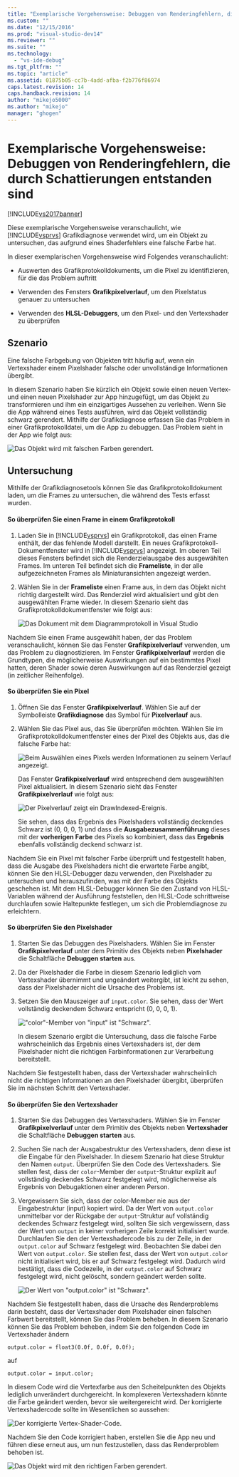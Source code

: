 ```yaml
---
title: "Exemplarische Vorgehensweise: Debuggen von Renderingfehlern, die durch Schattierungen entstanden sind | Microsoft Docs"
ms.custom: ""
ms.date: "12/15/2016"
ms.prod: "visual-studio-dev14"
ms.reviewer: ""
ms.suite: ""
ms.technology: 
  - "vs-ide-debug"
ms.tgt_pltfrm: ""
ms.topic: "article"
ms.assetid: 01875b05-cc7b-4add-afba-f2b776f86974
caps.latest.revision: 14
caps.handback.revision: 14
author: "mikejo5000"
ms.author: "mikejo"
manager: "ghogen"
---
```

# Exemplarische Vorgehensweise: Debuggen von Renderingfehlern, die durch Schattierungen entstanden sind
[!INCLUDE[vs2017banner](../code-quality/includes/vs2017banner.md)]

Diese exemplarische Vorgehensweise veranschaulicht, wie [!INCLUDE[vsprvs](../code-quality/includes/vsprvs_md.md)] Grafikdiagnose verwendet wird, um ein Objekt zu untersuchen, das aufgrund eines Shaderfehlers eine falsche Farbe hat.  
  
 In dieser exemplarischen Vorgehensweise wird Folgendes veranschaulicht:  
  
-   Auswerten des Grafikprotokolldokuments, um die Pixel zu identifizieren, für die das Problem auftritt  
  
-   Verwenden des Fensters **Grafikpixelverlauf**, um den Pixelstatus genauer zu untersuchen  
  
-   Verwenden des **HLSL\-Debuggers**, um den Pixel\- und den Vertexshader zu überprüfen  
  
## Szenario  
 Eine falsche Farbgebung von Objekten tritt häufig auf, wenn ein Vertexshader einem Pixelshader falsche oder unvollständige Informationen übergibt.  
  
 In diesem Szenario haben Sie kürzlich ein Objekt sowie einen neuen Vertex\- und einen neuen Pixelshader zur App hinzugefügt, um das Objekt zu transformieren und ihm ein einzigartiges Aussehen zu verleihen. Wenn Sie die App während eines Tests ausführen, wird das Objekt vollständig schwarz gerendert. Mithilfe der Grafikdiagnose erfassen Sie das Problem in einer Grafikprotokolldatei, um die App zu debuggen. Das Problem sieht in der App wie folgt aus:  
  
 ![Das Objekt wird mit falschen Farben gerendert.](~/docs/debugger/graphics/media/gfx_diag_demo_render_error_shader_problem.png "gfx\_diag\_demo\_render\_error\_shader\_problem")  
  
## Untersuchung  
 Mithilfe der Grafikdiagnosetools können Sie das Grafikprotokolldokument laden, um die Frames zu untersuchen, die während des Tests erfasst wurden.  
  
#### So überprüfen Sie einen Frame in einem Grafikprotokoll  
  
1.  Laden Sie in [!INCLUDE[vsprvs](../code-quality/includes/vsprvs_md.md)] ein Grafikprotokoll, das einen Frame enthält, der das fehlende Modell darstellt. Ein neues Grafikprotokoll\-Dokumentfenster wird in [!INCLUDE[vsprvs](../code-quality/includes/vsprvs_md.md)] angezeigt. Im oberen Teil dieses Fensters befindet sich die Renderzielausgabe des ausgewählten Frames. Im unteren Teil befindet sich die **Frameliste**, in der alle aufgezeichneten Frames als Miniaturansichten angezeigt werden.  
  
2.  Wählen Sie in der **Frameliste** einen Frame aus, in dem das Objekt nicht richtig dargestellt wird. Das Renderziel wird aktualisiert und gibt den ausgewählten Frame wieder. In diesem Szenario sieht das Grafikprotokolldokumentfenster wie folgt aus:  
  
     ![Das Dokument mit dem Diagrammprotokoll in Visual Studio](../debugger/media/gfx_diag_demo_render_error_shader_step_1.png "gfx\_diag\_demo\_render\_error\_shader\_step\_1")  
  
 Nachdem Sie einen Frame ausgewählt haben, der das Problem veranschaulicht, können Sie das Fenster **Grafikpixelverlauf** verwenden, um das Problem zu diagnostizieren. Im Fenster **Grafikpixelverlauf** werden die Grundtypen, die möglicherweise Auswirkungen auf ein bestimmtes Pixel hatten, deren Shader sowie deren Auswirkungen auf das Renderziel gezeigt \(in zeitlicher Reihenfolge\).  
  
#### So überprüfen Sie ein Pixel  
  
1.  Öffnen Sie das Fenster **Grafikpixelverlauf**. Wählen Sie auf der Symbolleiste **Grafikdiagnose** das Symbol für **Pixelverlauf** aus.  
  
2.  Wählen Sie das Pixel aus, das Sie überprüfen möchten. Wählen Sie im Grafikprotokolldokumentfenster eines der Pixel des Objekts aus, das die falsche Farbe hat:  
  
     ![Beim Auswählen eines Pixels werden Informationen zu seinem Verlauf angezeigt.](../debugger/media/gfx_diag_demo_render_error_shader_step_2.png "gfx\_diag\_demo\_render\_error\_shader\_step\_2")  
  
     Das Fenster **Grafikpixelverlauf** wird entsprechend dem ausgewählten Pixel aktualisiert. In diesem Szenario sieht das Fenster **Grafikpixelverlauf** wie folgt aus:  
  
     ![Der Pixelverlauf zeigt ein DrawIndexed&#45;Ereignis.](../debugger/media/gfx_diag_demo_render_error_shader_step_3.png "gfx\_diag\_demo\_render\_error\_shader\_step\_3")  
  
     Sie sehen, dass das Ergebnis des Pixelshaders vollständig deckendes Schwarz ist \(0, 0, 0, 1\) und dass die **Ausgabezusammenführung** dieses mit der **vorherigen Farbe** des Pixels so kombiniert, dass das **Ergebnis** ebenfalls vollständig deckend schwarz ist.  
  
 Nachdem Sie ein Pixel mit falscher Farbe überprüft und festgestellt haben, dass die Ausgabe des Pixelshaders nicht die erwartete Farbe angibt, können Sie den HLSL\-Debugger dazu verwenden, den Pixelshader zu untersuchen und herauszufinden, was mit der Farbe des Objekts geschehen ist. Mit dem HLSL\-Debugger können Sie den Zustand von HLSL\-Variablen während der Ausführung feststellen, den HLSL\-Code schrittweise durchlaufen sowie Haltepunkte festlegen, um sich die Problemdiagnose zu erleichtern.  
  
#### So überprüfen Sie den Pixelshader  
  
1.  Starten Sie das Debuggen des Pixelshaders. Wählen Sie im Fenster **Grafikpixelverlauf** unter dem Primitiv des Objekts neben **Pixelshader** die Schaltfläche **Debuggen starten** aus.  
  
2.  Da der Pixelshader die Farbe in diesem Szenario lediglich vom Vertexshader übernimmt und ungeändert weitergibt, ist leicht zu sehen, dass der Pixelshader nicht die Ursache des Problems ist.  
  
3.  Setzen Sie den Mauszeiger auf `input.color`. Sie sehen, dass der Wert vollständig deckendem Schwarz entspricht \(0, 0, 0, 1\).  
  
     !["color"&#45;Member von "input" ist "Schwarz".](~/docs/debugger/graphics/media/gfx_diag_demo_render_error_shader_step_5.png "gfx\_diag\_demo\_render\_error\_shader\_step\_5")  
  
     In diesem Szenario ergibt die Untersuchung, dass die falsche Farbe wahrscheinlich das Ergebnis eines Vertexshaders ist, der dem Pixelshader nicht die richtigen Farbinformationen zur Verarbeitung bereitstellt.  
  
 Nachdem Sie festgestellt haben, dass der Vertexshader wahrscheinlich nicht die richtigen Informationen an den Pixelshader übergibt, überprüfen Sie im nächsten Schritt den Vertexshader.  
  
#### So überprüfen Sie den Vertexshader  
  
1.  Starten Sie das Debuggen des Vertexshaders. Wählen Sie im Fenster **Grafikpixelverlauf** unter dem Primitiv des Objekts neben **Vertexshader** die Schaltfläche **Debuggen starten** aus.  
  
2.  Suchen Sie nach der Ausgabestruktur des Vertexshaders, denn diese ist die Eingabe für den Pixelshader. In diesem Szenario hat diese Struktur den Namen `output`. Überprüfen Sie den Code des Vertexshaders. Sie stellen fest, dass der `color`\-Member der `output`\-Struktur explizit auf vollständig deckendes Schwarz festgelegt wird, möglicherweise als Ergebnis von Debugaktionen einer anderen Person.  
  
3.  Vergewissern Sie sich, dass der color\-Member nie aus der Eingabestruktur \(input\) kopiert wird. Da der Wert von `output.color` unmittelbar vor der Rückgabe der `output`\-Struktur auf vollständig deckendes Schwarz festgelegt wird, sollten Sie sich vergewissern, dass der Wert von `output` in keiner vorherigen Zeile korrekt initialisiert wurde. Durchlaufen Sie den der Vertexshadercode bis zu der Zeile, in der `output.color` auf Schwarz festgelegt wird. Beobachten Sie dabei den Wert von `output.color`. Sie stellen fest, dass der Wert von `output.color` nicht initialisiert wird, bis er auf Schwarz festgelegt wird. Dadurch wird bestätigt, dass die Codezeile, in der `output.color` auf Schwarz festgelegt wird, nicht gelöscht, sondern geändert werden sollte.  
  
     ![Der Wert von "output.color" ist "Schwarz".](~/docs/debugger/graphics/media/gfx_diag_demo_render_error_shader_step_7.png "gfx\_diag\_demo\_render\_error\_shader\_step\_7")  
  
 Nachdem Sie festgestellt haben, dass die Ursache des Renderproblems darin besteht, dass der Vertexshader dem Pixelshader einen falschen Farbwert bereitstellt, können Sie das Problem beheben. In diesem Szenario können Sie das Problem beheben, indem Sie den folgenden Code im Vertexshader ändern  
  
```  
output.color = float3(0.0f, 0.0f, 0.0f);  
```  
  
 auf  
  
```hlsl  
output.color = input.color;  
```  
  
 In diesem Code wird die Vertexfarbe aus den Scheitelpunkten des Objekts lediglich unverändert durchgereicht. In komplexeren Vertexshadern könnte die Farbe geändert werden, bevor sie weitergereicht wird. Der korrigierte Vertexshadercode sollte im Wesentlichen so aussehen:  
  
 ![Der korrigierte Vertex&#45;Shader&#45;Code.](~/docs/debugger/graphics/media/gfx_diag_demo_render_error_shader_step_8.png "gfx\_diag\_demo\_render\_error\_shader\_step\_8")  
  
 Nachdem Sie den Code korrigiert haben, erstellen Sie die App neu und führen diese erneut aus, um nun festzustellen, dass das Renderproblem behoben ist.  
  
 ![Das Objekt wird mit den richtigen Farben gerendert.](~/docs/debugger/graphics/media/gfx_diag_demo_render_error_shader_resolution.png "gfx\_diag\_demo\_render\_error\_shader\_resolution")